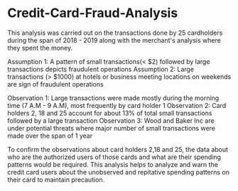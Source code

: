 # Credit-Card-Fraud-Analysis

This analysis was carried out on the transactions done by 25 cardholders during the span of 2018 - 2019 along with the merchant's analysis where
they spent the money. 

Assumption 1: A pattern of small transactions(< $2) followed by large transactions depicts fraudulent operations
Assumption 2: Large transactions (> $1000) at hotels or business meeting locations on weekends are sign of fraudulent operations

Observation 1: Large transactions were made mostly during the morning time (7 A.M - 9 A.M), most frequently by card holder 1 
Observation 2: Card holders 2, 18 and 25 account for about 13% of total small transactions followed by a large transaction
Observation 3: Wood and Baker Inc are under potential threats where major number of small transactions were made over the span of 1 year

To confirm the observations about card holders 2,18 and 25, the data about who are the authorized users of those cards and what are their spending 
patterns would be required. This analysis helps to analyze and warn the credit card users about the unobserved and repitative spending patterns on 
their card to maintain precaution.
